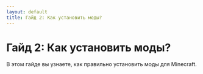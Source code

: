 ```yaml
---
layout: default
title: Гайд 2: Как установить моды?
---
```


# Гайд 2: Как установить моды?

В этом гайде вы узнаете, как правильно установить моды для Minecraft.
